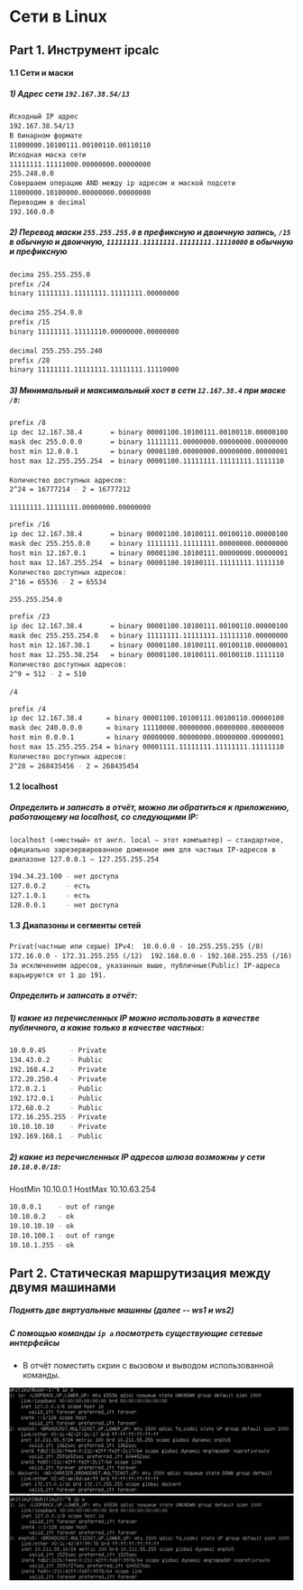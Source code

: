 # Сети в Linux
## Part 1. Инструмент **ipcalc**

#### 1.1 Сети и маски

##### 1) Адрес сети `192.167.38.54/13`

```bash
Исходный IP адрес
192.167.38.54/13
В бинарном формате
11000000.10100111.00100110.00110110
Исходная маска сети
11111111.11111000.00000000.00000000
255.248.0.0
Совершаем операцию AND между ip адресом и маской подсети
11000000.10100000.00000000.00000000
Переводим в decimal
192.160.0.0
```
##### 2) Перевод маски `255.255.255.0` в префиксную и двоичную запись, `/15` в обычную и двоичную, `11111111.11111111.11111111.11110000` в обычную и префиксную

```bash
decima 255.255.255.0
prefix /24
binary 11111111.11111111.11111111.00000000

decima 255.254.0.0
prefix /15
binary 11111111.11111110.00000000.00000000

decimal 255.255.255.240
prefix /28
binary 11111111.11111111.11111111.11110000
```

##### 3) Минимальный и максимальный хост в сети `12.167.38.4` при маске `/8`:

```bash
prefix /8
ip dec 12.167.38.4       = binary 00001100.10100111.00100110.00000100
mask dec 255.0.0.0       = binary 11111111.00000000.00000000.00000000
host min 12.0.0.1        = binary 00001100.00000000.00000000.00000001
host max 12.255.255.254  = binary 00001100.11111111.11111111.1111110

Количество доступных адресов:
2^24 = 16777214 - 2 = 16777212
```

`11111111.11111111.00000000.00000000`

```bash
prefix /16
ip dec 12.167.38.4       = binary 00001100.10100111.00100110.00000100
mask dec 255.255.0.0     = binary 11111111.11111111.00000000.00000000
host min 12.167.0.1      = binary 00001100.10100111.00000000.00000001
host max 12.167.255.254  = binary 00001100.10100111.11111111.1111110
Количество доступных адресов:
2^16 = 65536 - 2 = 65534
```

`255.255.254.0`

```bash
prefix /23
ip dec 12.167.38.4       = binary 00001100.10100111.00100110.00000100
mask dec 255.255.254.0   = binary 11111111.11111111.11111110.00000000
host min 12.167.38.1     = binary 00001100.10100111.00100110.00000001
host max 12.255.38.254   = binary 00001100.10100111.00100110.1111110
Количество доступных адресов:
2^9 = 512 - 2 = 510
```

`/4`

```bash
prefix /4
ip dec 12.167.38.4      = binary 00001100.10100111.00100110.00000100
mask dec 240.0.0.0      = binary 11110000.00000000.00000000.00000000
host min 0.0.0.1        = binary 00000000.00000000.00000000.00000001
host max 15.255.255.254 = binary 00001111.11111111.11111111.11111110
Количество доступных адресов:
2^28 = 268435456 - 2 = 268435454
```

#### 1.2 localhost

##### Определить и записать в отчёт, можно ли обратиться к приложению, работающему на localhost, со следующими IP:

`localhost («местный» от англ. local — этот компьютер) — стандартное, официально зарезервированное доменное имя для частных IP-адресов в диапазоне 127.0.0.1 — 127.255.255.254`

```bash
194.34.23.100 - нет доступа
127.0.0.2     - есть
127.1.0.1     - есть
128.0.0.1     - нет доступа
```
#### 1.3 Диапазоны и сегменты сетей

`Privat(частные или серые) IPv4: 
10.0.0.0 - 10.255.255.255 (/8) 
172.16.0.0 - 172.31.255.255 (/12) 
192.168.0.0 - 192.168.255.255 (/16) 
За исключением адресов, указанных выше, публичные(Public) IP-адреса варьируются от 1 до 191.`

##### Определить и записать в отчёт:

##### 1) какие из перечисленных IP можно использовать в качестве публичного, а какие только в качестве частных:

```bash
10.0.0.45      - Private
134.43.0.2     - Public
192.168.4.2    - Private
172.20.250.4   - Private
172.0.2.1      - Public
192.172.0.1    - Public
172.68.0.2     - Public
172.16.255.255 - Private
10.10.10.10    - Private
192.169.168.1  - Public
```
##### 2) какие из перечисленных IP адресов шлюза возможны у сети `10.10.0.0/18`:

HostMin 10.10.0.1 HostMax 10.10.63.254

```bash
10.0.0.1    - out of range
10.10.0.2   - ok
10.10.10.10 - ok
10.10.100.1 - out of range
10.10.1.255 - ok
```
## Part 2. Статическая маршрутизация между двумя машинами

##### Поднять две виртуальные машины (далее -- ws1 и ws2)

##### С помощью команды `ip a` посмотреть существующие сетевые интерфейсы

- В отчёт поместить скрин с вызовом и выводом использованной команды.

<img src="./images/usr1ipa.png" alt="ipa1" />
<img src="./images/usr2ipa.png" alt="ipa2" />
